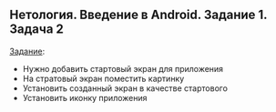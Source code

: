 ## Нетология. Введение в Android. Задание 1. Задача 2


[Задание](https://github.com/netology-code/and-homeworks/tree/master/1.1.android-components/1.1.2):

- Нужно добавить стартовый экран для приложения
- На стратовый экран поместить картинку
- Установить созданный экран в качестве стартового
- Установить иконку приложения